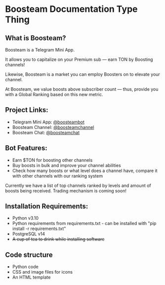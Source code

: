 # Boosteam Documentation Type Thing

## What is Boosteam?
Boosteam is a Telegram Mini App.

It allows you to capitalize on your Premium sub — earn TON by Boosting channels!

Likewise, Boosteam is a market you can employ Boosters on to elevate your channel. 

At Boosteam, we value boosts above subscriber count — thus, provide you with a Global Ranking based on this new metric.


## Project Links:
- Telegram Mini App: [@boosteambot](https://t.me/boosteambot)
- Boosteam Channel: [@boosteamchannel](https://t.me/boosteamchannel)
- Boosteam Chat: [@boosteamchat](https://t.me/boosteamchat)

## Bot Features:
- Earn $TON for boosting other channels
- Buy boosts in bulk and improve your channel abilities
- Check how many boosts or what level does a channel have, compare it with other channels with our ranking system

Currently we have a list of top channels ranked by levels and amount of boosts being received. Trading mechanism is coming soon!

## Installation Requirements:
- Python v3.10
- Python requirements from requirements.txt - can be installed with "pip install -r requirements.txt"
- PostgreSQL v14
- ~~A cup of tea to drink while installing software~~

## Code structure
- Python code
- CSS and image files for icons
- An HTML template

